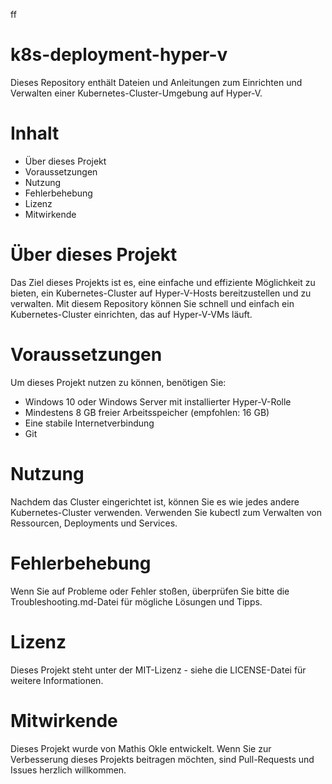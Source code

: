 ff
# k8s-deployment-hyper-v
Dieses Repository enthält Dateien und Anleitungen zum Einrichten und Verwalten einer Kubernetes-Cluster-Umgebung auf Hyper-V.

# Inhalt
- Über dieses Projekt
- Voraussetzungen
- Nutzung
- Fehlerbehebung
- Lizenz
- Mitwirkende

# Über dieses Projekt
Das Ziel dieses Projekts ist es, eine einfache und effiziente Möglichkeit zu bieten, ein Kubernetes-Cluster auf Hyper-V-Hosts bereitzustellen und zu verwalten. Mit diesem Repository können Sie schnell und einfach ein Kubernetes-Cluster einrichten, das auf Hyper-V-VMs läuft.

# Voraussetzungen
Um dieses Projekt nutzen zu können, benötigen Sie:

- Windows 10 oder Windows Server mit installierter Hyper-V-Rolle
- Mindestens 8 GB freier Arbeitsspeicher (empfohlen: 16 GB)
- Eine stabile Internetverbindung
- Git


# Nutzung
Nachdem das Cluster eingerichtet ist, können Sie es wie jedes andere Kubernetes-Cluster verwenden. Verwenden Sie kubectl zum Verwalten von Ressourcen, Deployments und Services.

# Fehlerbehebung
Wenn Sie auf Probleme oder Fehler stoßen, überprüfen Sie bitte die Troubleshooting.md-Datei für mögliche Lösungen und Tipps.

# Lizenz
Dieses Projekt steht unter der MIT-Lizenz - siehe die LICENSE-Datei für weitere Informationen.

# Mitwirkende
Dieses Projekt wurde von Mathis Okle entwickelt. Wenn Sie zur Verbesserung dieses Projekts beitragen möchten, sind Pull-Requests und Issues herzlich willkommen.
